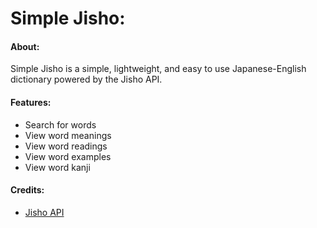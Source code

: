 # **Simple Jisho:**
#### About:
Simple Jisho is a simple, lightweight, and easy to use Japanese-English dictionary powered by the Jisho API.

#### Features:
- Search for words
- View word meanings
- View word readings
- View word examples
- View word kanji

#### Credits:
- [Jisho API](https://jisho.org/api)
